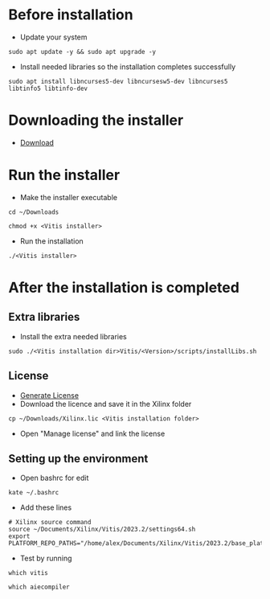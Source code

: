 # Before installation
- Update your system
```
sudo apt update -y && sudo apt upgrade -y
```
- Install needed libraries so the installation completes successfully
```
sudo apt install libncurses5-dev libncursesw5-dev libncurses5 libtinfo5 libtinfo-dev
```

# Downloading the installer

- <a href="https://www.xilinx.com/support/download/index.html/content/xilinx/en/downloadNav/vitis.html">Download</a>

# Run the installer
- Make the installer executable
```
cd ~/Downloads
```
```
chmod +x <Vitis installer>
```
- Run the installation
```
./<Vitis installer>
```

# After the installation is completed
## Extra libraries
- Install the extra needed libraries
```
sudo ./<Vitis installation dir>Vitis/<Version>/scripts/installLibs.sh
```

## License
- <a href="https://www.xilinx.com/getlicense">Generate License</a>
- Download the licence and save it in the Xilinx folder
```
cp ~/Downloads/Xilinx.lic <Vitis installation folder>
```
- Open "Manage license" and link the license

## Setting up the environment
- Open bashrc for edit
```
kate ~/.bashrc
```
- Add these lines
```
# Xilinx source command
source ~/Documents/Xilinx/Vitis/2023.2/settings64.sh
export PLATFORM_REPO_PATHS="/home/alex/Documents/Xilinx/Vitis/2023.2/base_platforms/"
```
- Test by running
```
which vitis
```
```
which aiecompiler
```
